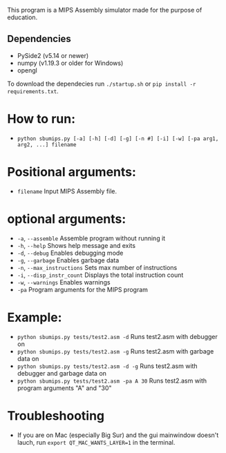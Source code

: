 This program is a MIPS Assembly simulator made for the purpose of education.
## Dependencies
* PySide2 (v5.14 or newer)
* numpy (v1.19.3 or older for Windows)
* opengl

To download the dependecies run `./startup.sh` or `pip install -r requirements.txt`.
# How to run:
* `python sbumips.py [-a] [-h] [-d] [-g] [-n #] [-i] [-w] [-pa arg1, arg2, ...] filename`

# Positional arguments:
* `filename`       Input MIPS Assembly file.

# optional arguments:
* `-a`, `--assemble`    Assemble program without running it
* `-h`, `--help`     Shows help message and exits
* `-d`, `--debug`    Enables debugging mode
* `-g`, `--garbage`  Enables garbage data
* `-n`, `--max_instructions`  Sets max number of instructions
* `-i`, `--disp_instr_count`  Displays the total instruction count
* `-w`, `--warnings`  Enables warnings
* `-pa`  Program arguments for the MIPS program
    
# Example:
* `python sbumips.py tests/test2.asm -d`     Runs test2.asm with debugger on
* `python sbumips.py tests/test2.asm -g`     Runs test2.asm with garbage data on
* `python sbumips.py tests/test2.asm -d -g`     Runs test2.asm with debugger and garbage data on
* `python sbumips.py tests/test2.asm -pa A 30`     Runs test2.asm with program arguments "A" and "30"

# Troubleshooting
* If you are on Mac (especially Big Sur) and the gui mainwindow doesn't lauch, run `export QT_MAC_WANTS_LAYER=1` in the terminal.
